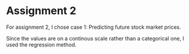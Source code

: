 # Assignment 2
For assignment 2, I chose case 1: Predicting future stock market prices.

Since the values are on a continous scale rather than a categorical one, I used the regression method.

